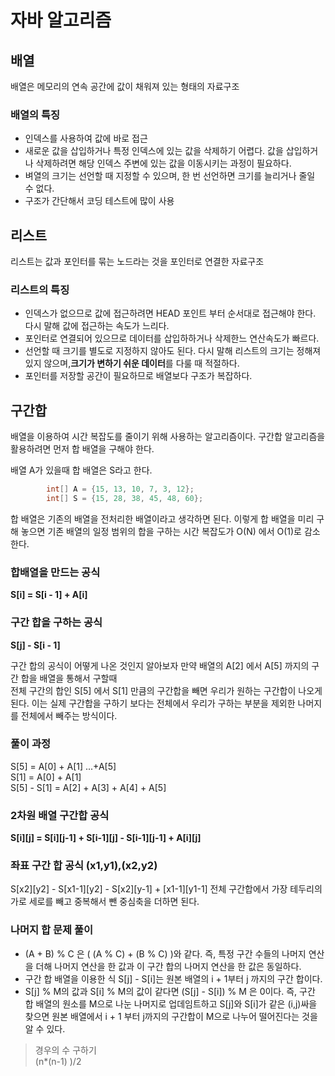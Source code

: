 # 자바 알고리즘
## 배열
배열은 메모리의 연속 공간에 값이 채워져 있는 형태의 자료구조  
### 배열의 특징
* 인덱스를 사용하여 값에 바로 접근
* 새로운 값을 삽입하거나 특정 인덱스에 있는 값을 삭제하기 어렵다. 값을 삽입하거나 삭제하려면 해당 인덱스 주변에 있는 값을 이동시키는 과정이 필요하다.
* 벼열의 크기는 선언할 때 지정할 수 있으며, 한 번 선언하면 크기를 늘리거나 줄일 수 없다.
* 구조가 간단해서 코딩 테스트에 많이 사용

## 리스트
리스트는 값과 포인터를 묶는 노드라는 것을 포인터로 연결한 자료구조  
### 리스트의 특징
* 인덱스가 없으므로 값에 접근하려면 HEAD 포인트 부터 순서대로 접근해야 한다. 다시 말해 값에 접근하는 속도가 느리다.
* 포인터로 연결되어 있으므로 데이터를 삽입하하거나 삭제한느 연산속도가 빠르다.
* 선언할 때 크기를 별도로 지정하지 않아도 된다. 다시 말해 리스트의 크기는 정해져 있지 않으며,**크기가 변하기 쉬운 데이터**를 다룰 때 적절하다.
* 포인터를 저장할 공간이 필요하므로 배열보다 구조가 복잡하다.

## 구간합
배열을 이용하여 시간 복잡도를 줄이기 위해 사용하는 알고리즘이다. 구간합 알고리즘을 활용하려면 먼저 합 배열을 구해야 한다.  
  
배열 A가 있을때 합 배열은 S라고 한다.  
```java
        int[] A = {15, 13, 10, 7, 3, 12};
        int[] S = {15, 28, 38, 45, 48, 60};

```
  
합 배열은 기존의 배열을 전처리한 배열이라고 생각하면 된다. 이렇게 합 배열을 미리 구해 놓으면 기존 배열의 일정 범위의 합을 구하는 시간 복잡도가 O(N) 에서 O(1)로 감소 한다.  
  
### 합배열을 만드는 공식
**S[i] = S[i - 1] + A[i]**  
  
### 구간 합을 구하는 공식
**S[j] - S[i - 1]**  
  
구간 합의 공식이 어떻게 나온 것인지 알아보자 만약 배열의 A[2] 에서 A[5] 까지의 구간 합을 배열을 통해서 구할때  
전체 구간의 합인 S[5] 에서 S[1] 만큼의 구간합을 빼면 우리가 원하는 구간합이 나오게 된다. 이는 실제 구간합을 구하기 보다는 전체에서 우리가 구하는 부분을 제외한 나머지를 전체에서 빼주는 방식이다.  
  
### 풀이 과정
S[5] = A[0] + A[1] ...+A[5]  
S[1] = A[0] + A[1]  
S[5] - S[1] = A[2] + A[3] + A[4] + A[5]  
  

### 2차원 배열 구간합 공식
**S[i][j] = S[i][j-1] + S[i-1][j] - S[i-1][j-1] + A[i][j]**

### 좌표 구간 합 공식 (x1,y1),(x2,y2)
S[x2][y2] - S[x1-1][y2] - S[x2][y-1] + [x1-1][y1-1]
전체 구간합에서 가장 테두리의 가로 세로를 빼고 중복해서 뺀 중심축을 더하면 된다.  
  
### 나머지 합 문제 풀이
* (A + B) % C 은 ( (A % C) + (B % C) )와 같다. 즉, 특정 구간 수들의 나머지 연산을 더해 나머지 연산을 한 값과 이 구간 합의 나머지 연산을 한 값은 동일하다.
* 구간 합 배열을 이용한 식 S[j] - S[i]는 원본 배열의 i + 1부터 j 까지의 구간 합이다.
* S[j] % M의 값과 S[i] % M의 값이 같다면 (S[j] - S[i]) % M 은 0이다. 즉, 구간 합 배열의 원소를 M으로 나눈 나머지로 업데임트하고 S[j]와 S[i]가 같은 (i,j)싸을 찾으면 원본 배열에서 i + 1 부터 j까지의 구간합이 M으로 나누어 떨어진다는 것을 알 수 있다.
>  경우의 수 구하기  
> (n*(n-1) )/2